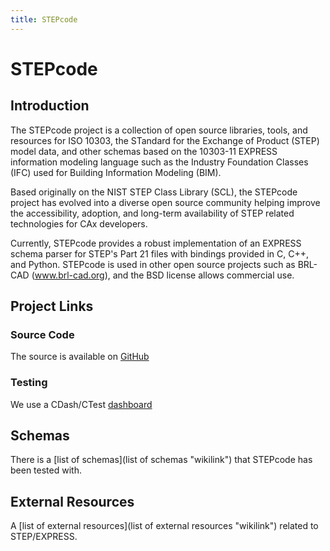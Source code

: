 ```yaml
---
title: STEPcode
---
```


STEPcode
========

Introduction
------------

The STEPcode project is a collection of open source libraries, tools,
and resources for ISO 10303, the STandard for the Exchange of Product
(STEP) model data, and other schemas based on the 10303-11 EXPRESS
information modeling language such as the Industry Foundation Classes
(IFC) used for Building Information Modeling (BIM).

Based originally on the NIST STEP Class Library (SCL), the STEPcode
project has evolved into a diverse open source community helping improve
the accessibility, adoption, and long-term availability of STEP related
technologies for CAx developers.

Currently, STEPcode provides a robust implementation of an EXPRESS
schema parser for STEP's Part 21 files with bindings provided in C, C++,
and Python. STEPcode is used in other open source projects such as
BRL-CAD (www.brl-cad.org), and the BSD license allows commercial use.

Project Links
-------------

### Source Code

The source is available on [GitHub](http://github.com/stepcode/stepcode)

### Testing

We use a CDash/CTest
[dashboard](http://my.cdash.org/index.php?project=StepClassLibrary)

Schemas
-------

There is a [list of schemas](list of schemas "wikilink") that STEPcode
has been tested with.

External Resources
------------------

A [list of external resources](list of external resources "wikilink")
related to STEP/EXPRESS.
